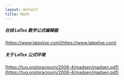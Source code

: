 ```yaml
---
layout: default
title: Math
---
```



##### 在线 LaTex 数学公式编辑器

[https://www.latexlive.com](https://www.latexlive.com)


##### 关于 LaTex 公式环境

[https://tug.org/pracjourn/2006-4/madsen/madsen.pdf](https://tug.org/pracjourn/2006-4/madsen/madsen.pdf)